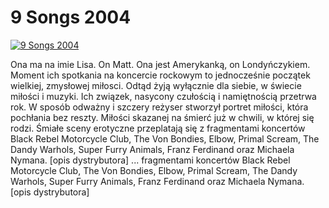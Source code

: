 9 Songs 2004 
=============
[![9 Songs 2004 ](http://vidos.pl/images/player.gif)](http://vidos.pl/9-songs-2004)

 Ona ma na imie Lisa. On Matt. Ona jest Amerykanką, on Londyńczykiem. Moment ich spotkania na koncercie rockowym to jednocześnie początek wielkiej, zmysłowej miłosci. Odtąd żyją wyłącznie dla siebie, w świecie miłości i muzyki. Ich związek, nasycony czułością i namiętnością przetrwa rok. W sposób odważny i szczery reżyser stworzył portret miłości, która pochłania bez reszty. Miłości skazanej na śmierć już w chwili, w której się rodzi. Śmiałe sceny erotyczne przeplatają się z fragmentami koncertów Black Rebel Motorcycle Club, The Von Bondies, Elbow, Primal Scream, The Dandy Warhols, Super Furry Animals, Franz Ferdinand oraz Michaela Nymana. [opis dystrybutora]  ... fragmentami koncertów Black Rebel Motorcycle Club, The Von Bondies, Elbow, Primal Scream, The Dandy Warhols, Super Furry Animals, Franz Ferdinand oraz Michaela Nymana. [opis dystrybutora]
